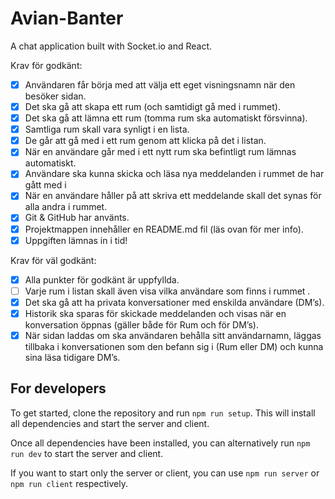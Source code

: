 # Avian-Banter

A chat application built with Socket.io and React.

Krav för godkänt:

- [x] Användaren får börja med att välja ett eget visningsnamn när den besöker sidan.
- [x] Det ska gå att skapa ett rum (och samtidigt gå med i rummet).
- [x] Det ska gå att lämna ett rum (tomma rum ska automatiskt försvinna).
- [x] Samtliga rum skall vara synligt i en lista.
- [x] De går att gå med i ett rum genom att klicka på det i listan.
- [x] När en användare går med i ett nytt rum ska befintligt rum lämnas automatiskt.
- [x] Användare ska kunna skicka och läsa nya meddelanden i rummet de har gått med i
- [x] När en användare håller på att skriva ett meddelande skall det synas för alla andra i
      rummet.
- [x] Git & GitHub har använts.
- [x] Projektmappen innehåller en README.md fil (läs ovan för mer info).
- [x] Uppgiften lämnas in i tid!

Krav för väl godkänt:

- [x] Alla punkter för godkänt är uppfyllda.
- [ ] Varje rum i listan skall även visa vilka användare som finns i rummet .
- [x] Det ska gå att ha privata konversationer med enskilda användare (DM’s).
- [x] Historik ska sparas för skickade meddelanden och visas när en konversation öppnas
      (gäller både för Rum och för DM’s).
- [x] När sidan laddas om ska användaren behålla sitt användarnamn, läggas tillbaka i
      konversationen som den befann sig i (Rum eller DM) och kunna sina läsa tidigare
      DM’s.

## For developers

To get started, clone the repository and run `npm run setup`. This will install all dependencies and start the server and client.

Once all dependencies have been installed, you can alternatively run `npm run dev` to start the server and client.

If you want to start only the server or client, you can use `npm run server` or `npm run client` respectively.
